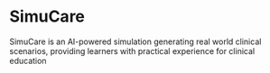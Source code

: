 # SimuCare


SimuCare is an AI-powered simulation generating real world clinical scenarios, providing learners with practical experience for clinical education
